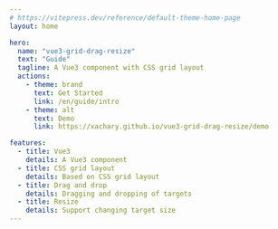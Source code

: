 ```yaml
---
# https://vitepress.dev/reference/default-theme-home-page
layout: home

hero:
  name: "vue3-grid-drag-resize"
  text: "Guide"
  tagline: A Vue3 component with CSS grid layout
  actions:
    - theme: brand
      text: Get Started
      link: /en/guide/intro
    - theme: alt
      text: Demo
      link: https://xachary.github.io/vue3-grid-drag-resize/demo

features:
  - title: Vue3
    details: A Vue3 component
  - title: CSS grid layout
    details: Based on CSS grid layout
  - title: Drag and drop
    details: Dragging and dropping of targets
  - title: Resize
    details: Support changing target size
---
```


